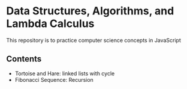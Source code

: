 # Data Structures, Algorithms, and Lambda Calculus

This repository is to practice computer science concepts in JavaScript  

## Contents
* Tortoise and Hare: linked lists with cycle
* Fibonacci Sequence: Recursion